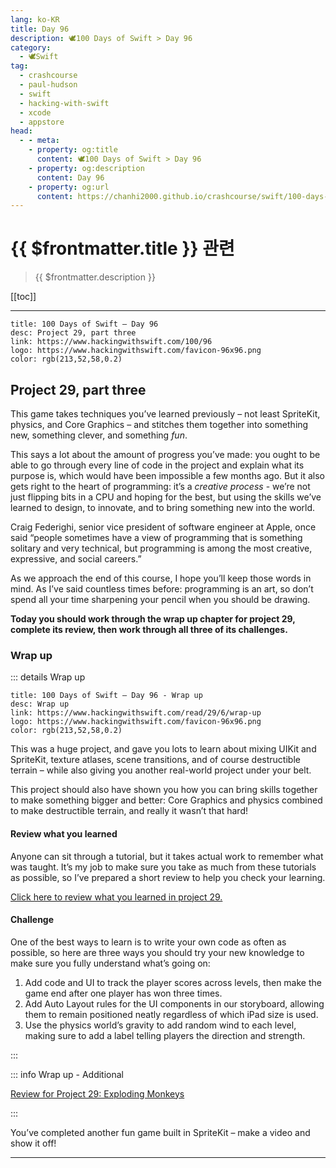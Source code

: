 ```yaml
---
lang: ko-KR
title: Day 96
description: 🕊️100 Days of Swift > Day 96
category:
  - 🕊️Swift
tag: 
  - crashcourse
  - paul-hudson
  - swift
  - hacking-with-swift
  - xcode
  - appstore
head:
  - - meta:
    - property: og:title
      content: 🕊️100 Days of Swift > Day 96
    - property: og:description
      content: Day 96
    - property: og:url
      content: https://chanhi2000.github.io/crashcourse/swift/100-days-of-swift/96.html
---
```


# {{ $frontmatter.title }} 관련

> {{ $frontmatter.description }}

[[toc]]

---

```component VPCard
title: 100 Days of Swift – Day 96
desc: Project 29, part three
link: https://www.hackingwithswift.com/100/96
logo: https://www.hackingwithswift.com/favicon-96x96.png
color: rgb(213,52,58,0.2)
```

## Project 29, part three

This game takes techniques you’ve learned previously – not least SpriteKit, physics, and Core Graphics – and stitches them together into something new, something clever, and something _fun_.

This says a lot about the amount of progress you’ve made: you ought to be able to go through every line of code in the project and explain what its purpose is, which would have been impossible a few months ago. But it also gets right to the heart of programming: it’s a _creative process_ - we’re not just flipping bits in a CPU and hoping for the best, but using the skills we’ve learned to design, to innovate, and to bring something new into the world.

Craig Federighi, senior vice president of software engineer at Apple, once said “people sometimes have a view of programming that is something solitary and very technical, but programming is among the most creative, expressive, and social careers.”

As we approach the end of this course, I hope you’ll keep those words in mind. As I’ve said countless times before: programming is an art, so don’t spend all your time sharpening your pencil when you should be drawing.

__Today you should work through the wrap up chapter for project 29, complete its review, then work through all three of its challenges.__

### Wrap up

::: details Wrap up

```component VPCard
title: 100 Days of Swift – Day 96 - Wrap up
desc: Wrap up
link: https://www.hackingwithswift.com/read/29/6/wrap-up
logo: https://www.hackingwithswift.com/favicon-96x96.png
color: rgb(213,52,58,0.2)
```

<VidStack src="youtube/CHBgsiN7Sfs" />

This was a huge project, and gave you lots to learn about mixing UIKit and SpriteKit, texture atlases, scene transitions, and of course destructible terrain – while also giving you another real-world project under your belt.

This project should also have shown you how you can bring skills together to make something bigger and better: Core Graphics and physics combined to make destructible terrain, and really it wasn’t that hard!

#### Review what you learned

Anyone can sit through a tutorial, but it takes actual work to remember what was taught. It’s my job to make sure you take as much from these tutorials as possible, so I’ve prepared a short review to help you check your learning.

[Click here to review what you learned in project 29.][project-29-exploding-monkeys]

#### Challenge

One of the best ways to learn is to write your own code as often as possible, so here are three ways you should try your new knowledge to make sure you fully understand what’s going on:

1. Add code and UI to track the player scores across levels, then make the game end after one player has won three times.
2. Add Auto Layout rules for the UI components in our storyboard, allowing them to remain positioned neatly regardless of which iPad size is used.
3. Use the physics world’s gravity to add random wind to each level, making sure to add a label telling players the direction and strength.

:::

::: info Wrap up - Additional

[Review for Project 29: Exploding Monkeys][project-29-exploding-monkeys]

:::

You’ve completed another fun game built in SpriteKit – make a video and show it off!

---

<TagLinks />

[project-29-exploding-monkeys]: https://www.hackingwithswift.com/review/hws/project-29-exploding-monkeys